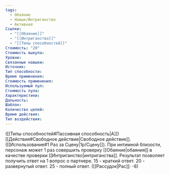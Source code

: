 ```yaml
---
tags:
  - Обаяние
  - Навык/Интриганство
  - Активная
Ссылки:
  - "[[Обаяние]]"
  - "[[Интриганство]]"
  - "[[Типы способностей]]"
Стоимость: "20"
Стоимость выкупа:
Уровни:
Связанные навыки:
Источник:
Тип способности:
Время применения:
Стоимость применения:
Используемый пул:
Стоимость пула:
Характеристики:
Дальность:
Шаблон:
Количество целей:
Время действия:
Тип воздействия:
---
```

([[Типы способностей#Пассивная способность|А]]) [[Действия#Свободное действие|Свободное действие]]. ([[Использование#1 Раз за Сцену|1р/Сцену]]). При интимной близости, персонаж может 1 раз совершить проверку [[Обаяние|обаяния]] в качестве проверки [[Интриганство|интриганства]]. Результат позволяет получить ответ на 1 вопрос о партнере.
15 - краткий ответ. 20 - развернутый ответ. 25 - полный ответ. ([[Рассудок|Рас]]: -8)